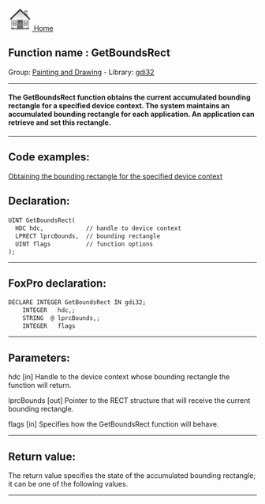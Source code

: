 [<img src="../../images/home.png"> Home ](https://github.com/VFPX/Win32API)  

## Function name : GetBoundsRect
Group: [Painting and Drawing](../../functions_group.md#Painting_and_Drawing)  -  Library: [gdi32](../../Libraries.md#gdi32)  
***  


#### The GetBoundsRect function obtains the current accumulated bounding rectangle for a specified device context. The system maintains an accumulated bounding rectangle for each application. An application can retrieve and set this rectangle.
***  


## Code examples:
[Obtaining the bounding rectangle for the specified device context](../../samples/sample_237.md)  

## Declaration:
```foxpro  
UINT GetBoundsRect(
  HDC hdc,            // handle to device context
  LPRECT lprcBounds,  // bounding rectangle
  UINT flags          // function options
);  
```  
***  


## FoxPro declaration:
```foxpro  
DECLARE INTEGER GetBoundsRect IN gdi32;
	INTEGER   hdc,;
	STRING  @ lprcBounds,;
	INTEGER   flags  
```  
***  


## Parameters:
hdc 
[in] Handle to the device context whose bounding rectangle the function will return. 

lprcBounds 
[out] Pointer to the RECT structure that will receive the current bounding rectangle. 

flags 
[in] Specifies how the GetBoundsRect function will behave.   
***  


## Return value:
The return value specifies the state of the accumulated bounding rectangle; it can be one of the following values.   
***  

